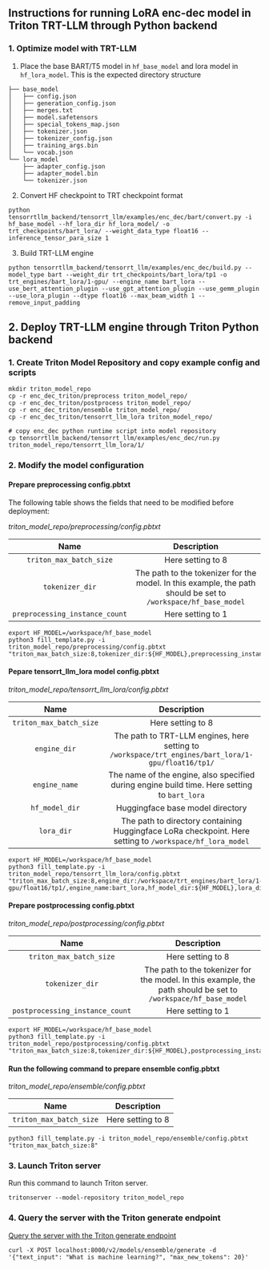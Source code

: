 ## Instructions for running LoRA enc-dec model in Triton TRT-LLM through Python backend

### 1. Optimize model with TRT-LLM
1. Place the base BART/T5 model in `hf_base_model` and lora model in `hf_lora_model`. This is the expected directory structure
```
├── base_model
│   ├── config.json
│   ├── generation_config.json
│   ├── merges.txt
│   ├── model.safetensors
│   ├── special_tokens_map.json
│   ├── tokenizer.json
│   ├── tokenizer_config.json
│   ├── training_args.bin
│   └── vocab.json
└── lora_model
    ├── adapter_config.json
    ├── adapter_model.bin
    └── tokenizer.json
```

2. Convert HF checkpoint to TRT checkpoint format
```
python tensorrtllm_backend/tensorrt_llm/examples/enc_dec/bart/convert.py -i hf_base_model --hf_lora_dir hf_lora_model/ -o trt_checkpoints/bart_lora/ --weight_data_type float16 --inference_tensor_para_size 1
```

3. Build TRT-LLM engine
```
python tensorrtllm_backend/tensorrt_llm/examples/enc_dec/build.py --model_type bart --weight_dir trt_checkpoints/bart_lora/tp1 -o trt_engines/bart_lora/1-gpu/ --engine_name bart_lora --use_bert_attention_plugin --use_gpt_attention_plugin --use_gemm_plugin --use_lora_plugin --dtype float16 --max_beam_width 1 --remove_input_padding
```

## 2. Deploy TRT-LLM engine through Triton Python backend
### 1. Create Triton Model Repository and copy example config and scripts
```
mkdir triton_model_repo
cp -r enc_dec_triton/preprocess triton_model_repo/
cp -r enc_dec_triton/postprocess triton_model_repo/
cp -r enc_dec_triton/ensemble triton_model_repo/
cp -r enc_dec_triton/tensorrt_llm_lora triton_model_repo/

# copy enc_dec python runtime script into model repository
cp tensorrtllm_backend/tensorrt_llm/examples/enc_dec/run.py triton_model_repo/tensorrt_llm_lora/1/
```

### 2. Modify the model configuration
#### Prepare preprocessing config.pbtxt
The following table shows the fields that need to be modified before deployment:

*triton_model_repo/preprocessing/config.pbtxt*

| Name | Description
| :----------------------: | :-----------------------------: |
| `triton_max_batch_size` | Here setting to 8 |
| `tokenizer_dir` | The path to the tokenizer for the model. In this example, the path should be set to `/workspace/hf_base_model`|
| `preprocessing_instance_count` | Here setting to 1 |


```
export HF_MODEL=/workspace/hf_base_model
python3 fill_template.py -i triton_model_repo/preprocessing/config.pbtxt "triton_max_batch_size:8,tokenizer_dir:${HF_MODEL},preprocessing_instance_count:1"
```
#### Pepare tensorrt_llm_lora model config.pbtxt

*triton_model_repo/tensorrt_llm_lora/config.pbtxt*

| Name | Description
| :----------------------: | :-----------------------------: |
| `triton_max_batch_size` | Here setting to 8 |
| `engine_dir` | The path to TRT-LLM engines, here setting to `/workspace/trt_engines/bart_lora/1-gpu/float16/tp1/`|
| `engine_name` | The name of the engine, also specified during engine build time. Here setting to `bart_lora` |
| `hf_model_dir` | Huggingface base model directory |
| `lora_dir` | The path to directory containing Huggingface LoRa checkpoint. Here setting to `/workspace/hf_lora_model`|


```
export HF_MODEL=/workspace/hf_base_model
python3 fill_template.py -i triton_model_repo/tensorrt_llm_lora/config.pbtxt "triton_max_batch_size:8,engine_dir:/workspace/trt_engines/bart_lora/1-gpu/float16/tp1/,engine_name:bart_lora,hf_model_dir:${HF_MODEL},lora_dir:/workspace/hf_lora_model
```

#### Prepare postprocessing config.pbtxt

*triton_model_repo/postprocessing/config.pbtxt*

| Name | Description
| :----------------------: | :-----------------------------: |
| `triton_max_batch_size` | Here setting to 8 |
| `tokenizer_dir` | The path to the tokenizer for the model. In this example, the path should be set to `/workspace/hf_base_model`|
| `postprocessing_instance_count` | Here setting to 1 |

```
export HF_MODEL=/workspace/hf_base_model
python3 fill_template.py -i triton_model_repo/postprocessing/config.pbtxt "triton_max_batch_size:8,tokenizer_dir:${HF_MODEL},postprocessing_instance_count:1"
```

#### Run the following command to prepare ensemble config.pbtxt
*triton_model_repo/ensemble/config.pbtxt*

| Name | Description
| :----------------------: | :-----------------------------: |
| `triton_max_batch_size` | Here setting to 8 |

```
python3 fill_template.py -i triton_model_repo/ensemble/config.pbtxt "triton_max_batch_size:8"
```

### 3. Launch Triton server

Run this command to launch Triton server.

```
tritonserver --model-repository triton_model_repo  
```

### 4. Query the server with the Triton generate endpoint
[Query the server with the Triton generate endpoint](https://github.com/triton-inference-server/tensorrtllm_backend#query-the-server-with-the-triton-generate-endpoint)

```
curl -X POST localhost:8000/v2/models/ensemble/generate -d '{"text_input": "What is machine learning?", "max_new_tokens": 20}'
```























